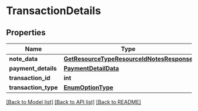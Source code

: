 # TransactionDetails

## Properties
Name | Type | Description | Notes
------------ | ------------- | ------------- | -------------
**note_data** | [**GetResourceTypeResourceIdNotesResponse**](GetResourceTypeResourceIdNotesResponse.md) |  | [optional] 
**payment_details** | [**PaymentDetailData**](PaymentDetailData.md) |  | [optional] 
**transaction_id** | **int** |  | [optional] 
**transaction_type** | [**EnumOptionType**](EnumOptionType.md) |  | [optional] 

[[Back to Model list]](../README.md#documentation-for-models) [[Back to API list]](../README.md#documentation-for-api-endpoints) [[Back to README]](../README.md)

